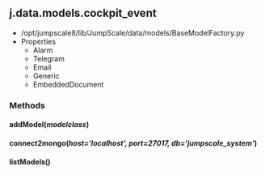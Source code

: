 <!-- toc -->
## j.data.models.cockpit_event

- /opt/jumpscale8/lib/JumpScale/data/models/BaseModelFactory.py
- Properties
    - Alarm
    - Telegram
    - Email
    - Generic
    - EmbeddedDocument

### Methods

#### addModel(*modelclass*) 

#### connect2mongo(*host='localhost', port=27017, db='jumpscale_system'*) 

#### listModels() 

